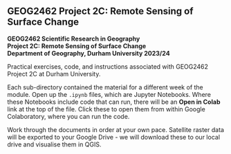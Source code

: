 ## GEOG2462 Project 2C: Remote Sensing of Surface Change

**GEOG2462 Scientific Research in Geography** \
**Project 2C: Remote Sensing of Surface Change** \
**Department of Geography, Durham University 2023/24**

Practical exercises, code, and instructions associated with GEOG2462 Project 2C at Durham University. 

Each sub-directory contained the material for a different week of the module. Open up the `.ipynb` files, which are Jupyter Notebooks. Where these Notebooks include code that can run, there will be an **Open in Colab** link at the top of the file. Click these to open them from within Google Colaboratory, where you can run the code.

Work through the documents in order at your own pace. Satellite raster data will be exported to your Google Drive - we will download these to our local drive and visualise them in QGIS. 
